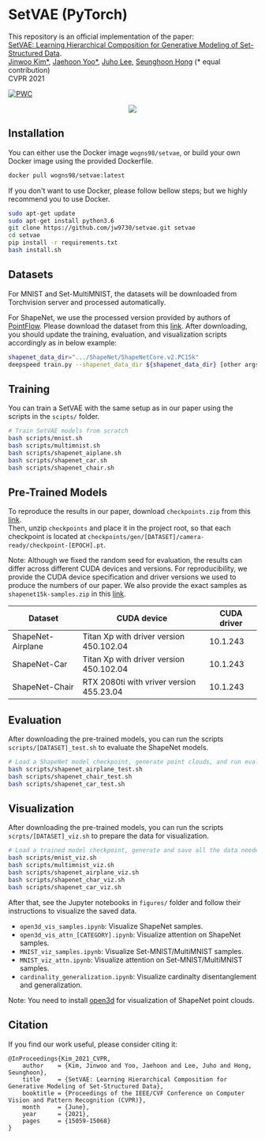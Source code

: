 # SetVAE (PyTorch)
This repository is an official implementation of the paper:  
[SetVAE: Learning Hierarchical Composition for Generative Modeling of Set-Structured Data](https://arxiv.org/abs/2103.15619).  
[Jinwoo Kim*](https://bit.ly/jinwoo-kim), 
[Jaehoon Yoo*](https://github.com/Ugness), 
[Juho Lee](https://juho-lee.github.io/), 
[Seunghoon Hong](https://maga33.github.io/) (* equal contribution)  
CVPR 2021

[![PWC](https://img.shields.io/endpoint.svg?url=https://paperswithcode.com/badge/setvae-learning-hierarchical-composition-for/point-cloud-generation-on-shapenet-car)](https://paperswithcode.com/sota/point-cloud-generation-on-shapenet-car?p=setvae-learning-hierarchical-composition-for)

<p align="center">
  <img src="docs/github_key.png"/>
</p>

## Installation
You can either use the Docker image ```wogns98/setvae```, or build your own Docker image using the provided Dockerfile.
```bash
docker pull wogns98/setvae:latest
```

If you don't want to use Docker, please follow bellow steps; but we highly recommend you to use Docker.
```bash
sudo apt-get update
sudo apt-get install python3.6
git clone https://github.com/jw9730/setvae.git setvae
cd setvae
pip install -r requirements.txt
bash install.sh
```

## Datasets
For MNIST and Set-MultiMNIST, the datasets will be downloaded from Torchvision server and processed automatically.

For ShapeNet, we use the processed version provided by authors of [PointFlow](https://github.com/stevenygd/PointFlow). 
Please download the dataset from this [link](https://drive.google.com/drive/folders/1G0rf-6HSHoTll6aH7voh-dXj6hCRhSAQ?usp=sharing). 
After downloading, you should update the training, evaluation, and visualization scripts accordingly as in below example:
```bash
shapenet_data_dir=".../ShapeNet/ShapeNetCore.v2.PC15k"
deepspeed train.py --shapenet_data_dir ${shapenet_data_dir} [other args]
```

## Training
You can train a SetVAE with the same setup as in our paper using the scripts in the ```scipts/``` folder.
```bash
# Train SetVAE models from scratch
bash scripts/mnist.sh
bash scripts/multimnist.sh
bash scripts/shapenet_aiplane.sh
bash scripts/shapenet_car.sh
bash scripts/shapenet_chair.sh
```

## Pre-Trained Models
To reproduce the results in our paper, download ```checkpoints.zip``` from this [link](https://drive.google.com/drive/folders/1uO_Pi96U6IUqnmxjU1gGvYrIjw8cEcTl?usp=sharing).  
Then, unzip ```checkpoints``` and place it in the project root, so that each checkpoint is located at ```checkpoints/gen/[DATASET]/camera-ready/checkpoint-[EPOCH].pt```.

Note: Although we fixed the random seed for evaluation, the results can differ across different CUDA devices and versions. 
For reproducibility, we provide the CUDA device specification and driver versions we used to produce the numbers of our paper. 
We also provide the exact samples as ```shapenet15k-samples.zip``` in this [link](https://drive.google.com/drive/folders/1uO_Pi96U6IUqnmxjU1gGvYrIjw8cEcTl?usp=sharing).

Dataset | CUDA device | CUDA driver
---|---|---|
ShapeNet-Airplane | Titan Xp with driver version 450.102.04 | 10.1.243
ShapeNet-Car | Titan Xp with driver version 450.102.04 | 10.1.243
ShapeNet-Chair | RTX 2080ti with vriver version 455.23.04 | 10.1.243

## Evaluation
After downloading the pre-trained models, you can run the scripts ```scripts/[DATASET]_test.sh``` to evaluate the ShapeNet models.
```bash
# Load a ShapeNet model checkpoint, generate point clouds, and run evaluation.
bash scripts/shapenet_airplane_test.sh
bash scripts/shapenet_chair_test.sh
bash scripts/shapenet_car_test.sh
```

## Visualization
After downloading the pre-trained models, you can run the scripts ```scrpts/[DATASET]_viz.sh``` to prepare the data for visualization.
```bash
# Load a trained model checkpoint, generate and save all the data needed for visualization under each checkpoint directory.
bash scripts/mnist_viz.sh
bash scripts/multimnist_viz.sh
bash scripts/shapenet_airplane_viz.sh
bash scripts/shapenet_char_viz.sh
bash scripts/shapenet_car_viz.sh
```

After that, see the Jupyter notebooks in ```figures/``` folder and follow their instructions to visualize the saved data.
- ```open3d_vis_samples.ipynb```: Visualize ShapeNet samples.
- ```open3d_vis_attn_[CATEGORY].ipynb```: Visualize attention on ShapeNet samples.
- ```MNIST_viz_samples.ipynb```: Visualize Set-MNIST/MultiMNIST samples.
- ```MNIST_viz_attn.ipynb```: Visualize attention on Set-MNIST/MultiMNIST samples.
- ```cardinality_generalization.ipynb```: Visualize cardinalty disentanglement and generalization.

Note: You need to install [open3d](http://www.open3d.org/docs/release/getting_started.html) for visualization of ShapeNet point clouds.

## Citation
If you find our work useful, please consider citing it:
```
@InProceedings{Kim_2021_CVPR,
    author    = {Kim, Jinwoo and Yoo, Jaehoon and Lee, Juho and Hong, Seunghoon},
    title     = {SetVAE: Learning Hierarchical Composition for Generative Modeling of Set-Structured Data},
    booktitle = {Proceedings of the IEEE/CVF Conference on Computer Vision and Pattern Recognition (CVPR)},
    month     = {June},
    year      = {2021},
    pages     = {15059-15068}
}
```
